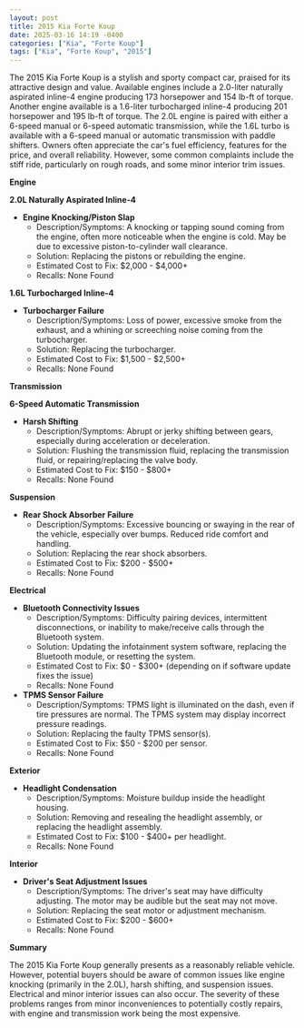 ```yaml
---
layout: post
title: 2015 Kia Forte Koup
date: 2025-03-16 14:19 -0400
categories: ["Kia", "Forte Koup"]
tags: ["Kia", "Forte Koup", "2015"]
---
```

The 2015 Kia Forte Koup is a stylish and sporty compact car, praised for its attractive design and value. Available engines include a 2.0-liter naturally aspirated inline-4 engine producing 173 horsepower and 154 lb-ft of torque. Another engine available is a 1.6-liter turbocharged inline-4 producing 201 horsepower and 195 lb-ft of torque. The 2.0L engine is paired with either a 6-speed manual or 6-speed automatic transmission, while the 1.6L turbo is available with a 6-speed manual or automatic transmission with paddle shifters. Owners often appreciate the car's fuel efficiency, features for the price, and overall reliability. However, some common complaints include the stiff ride, particularly on rough roads, and some minor interior trim issues.

**Engine**

**2.0L Naturally Aspirated Inline-4**

*   **Engine Knocking/Piston Slap**
    *   Description/Symptoms: A knocking or tapping sound coming from the engine, often more noticeable when the engine is cold. May be due to excessive piston-to-cylinder wall clearance.
    *   Solution: Replacing the pistons or rebuilding the engine.
    *   Estimated Cost to Fix: $2,000 - $4,000+
    *   Recalls: None Found

**1.6L Turbocharged Inline-4**

* **Turbocharger Failure**
    * Description/Symptoms: Loss of power, excessive smoke from the exhaust, and a whining or screeching noise coming from the turbocharger.
    * Solution: Replacing the turbocharger.
    * Estimated Cost to Fix: $1,500 - $2,500+
    * Recalls: None Found

**Transmission**

**6-Speed Automatic Transmission**

*   **Harsh Shifting**
    *   Description/Symptoms: Abrupt or jerky shifting between gears, especially during acceleration or deceleration.
    *   Solution: Flushing the transmission fluid, replacing the transmission fluid, or repairing/replacing the valve body.
    *   Estimated Cost to Fix: $150 - $800+
    *   Recalls: None Found

**Suspension**

*   **Rear Shock Absorber Failure**
    *   Description/Symptoms: Excessive bouncing or swaying in the rear of the vehicle, especially over bumps. Reduced ride comfort and handling.
    *   Solution: Replacing the rear shock absorbers.
    *   Estimated Cost to Fix: $200 - $500+
    *   Recalls: None Found

**Electrical**

*   **Bluetooth Connectivity Issues**
    *   Description/Symptoms: Difficulty pairing devices, intermittent disconnections, or inability to make/receive calls through the Bluetooth system.
    *   Solution: Updating the infotainment system software, replacing the Bluetooth module, or resetting the system.
    *   Estimated Cost to Fix: $0 - $300+ (depending on if software update fixes the issue)
    *   Recalls: None Found
* **TPMS Sensor Failure**
    * Description/Symptoms: TPMS light is illuminated on the dash, even if tire pressures are normal. The TPMS system may display incorrect pressure readings.
    * Solution: Replacing the faulty TPMS sensor(s).
    * Estimated Cost to Fix: $50 - $200 per sensor.
    * Recalls: None Found

**Exterior**

*   **Headlight Condensation**
    *   Description/Symptoms: Moisture buildup inside the headlight housing.
    *   Solution: Removing and resealing the headlight assembly, or replacing the headlight assembly.
    *   Estimated Cost to Fix: $100 - $400+ per headlight.
    *   Recalls: None Found

**Interior**

* **Driver's Seat Adjustment Issues**
    * Description/Symptoms: The driver's seat may have difficulty adjusting. The motor may be audible but the seat may not move.
    * Solution: Replacing the seat motor or adjustment mechanism.
    * Estimated Cost to Fix: $200 - $600+
    * Recalls: None Found

**Summary**

The 2015 Kia Forte Koup generally presents as a reasonably reliable vehicle. However, potential buyers should be aware of common issues like engine knocking (primarily in the 2.0L), harsh shifting, and suspension issues. Electrical and minor interior issues can also occur. The severity of these problems ranges from minor inconveniences to potentially costly repairs, with engine and transmission work being the most expensive.

